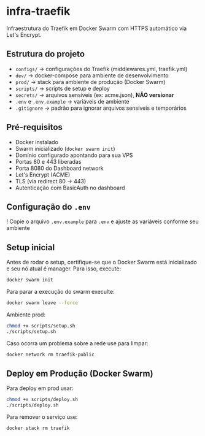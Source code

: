 # infra-traefik
Infraestrutura do Traefik em Docker Swarm com HTTPS automático via Let's Encrypt.

## Estrutura do projeto

- `configs/` → configurações do Traefik (middlewares.yml, traefik.yml)
- `dev/` → docker-compose para ambiente de desenvolvimento
- `prod/` → stack para ambiente de produção (Docker Swarm)
- `scripts/` → scripts de setup e deploy
- `secrets/` → arquivos sensíveis (ex: acme.json), **NÃO versionar**
- `.env` e `.env.example` → variáveis de ambiente
- `.gitignore` → padrão para ignorar arquivos sensíveis e temporários

## Pré-requisitos

- Docker instalado
- Swarm inicializado (`docker swarm init`)
- Domínio configurado apontando para sua VPS
- Portas 80 e 443 liberadas
- Porta 8080 do Dashboard network
- Let's Encrypt (ACME)
- TLS (via redirect 80 → 443)
- Autenticação com BasicAuth no dashboard

## Configuração do `.env`

! Copie o arquivo `.env.example` para `.env` e ajuste as variáveis conforme seu ambiente


## Setup inicial


Antes de rodar o setup, certifique-se que o Docker Swarm está inicializado e seu nó atual é manager. Para isso, execute:

```bash
docker swarm init
```

Para parar a execução do swarm execulte:

```bash
docker swarm leave --force
```

Ambiente prod:

```bash
chmod +x scripts/setup.sh
./scripts/setup.sh
```

Caso ocorra um problema sobre a rede use para limpar:


```bash
docker network rm traefik-public
```

## Deploy em Produção (Docker Swarm)

Para deploy em prod usar:

```bash
chmod +x scripts/deploy.sh 
./scripts/deploy.sh
```

Para remover o serviço use:

```bash
docker stack rm traefik
```
